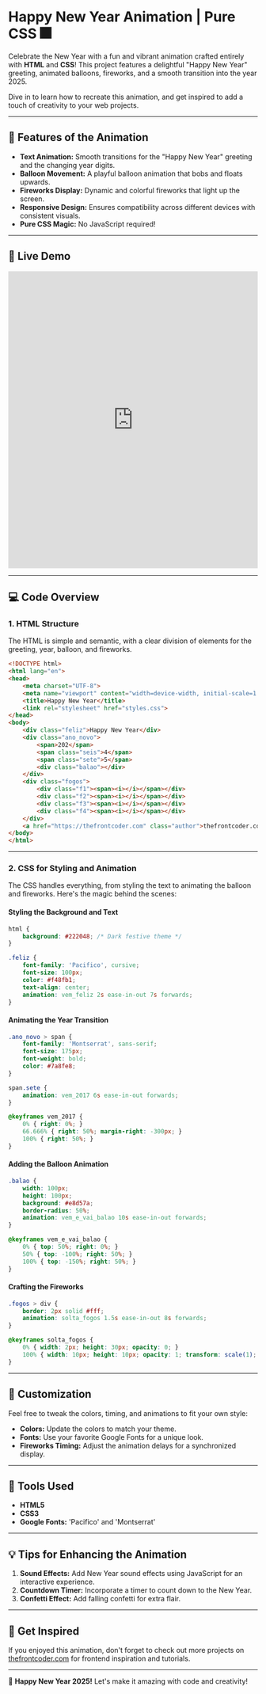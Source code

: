 # Happy New Year Animation | Pure CSS 🎆

Celebrate the New Year with a fun and vibrant animation crafted entirely with **HTML** and **CSS**! This project features a delightful "Happy New Year" greeting, animated balloons, fireworks, and a smooth transition into the year 2025.

Dive in to learn how to recreate this animation, and get inspired to add a touch of creativity to your web projects.

---

## 🎯 Features of the Animation
- **Text Animation:** Smooth transitions for the "Happy New Year" greeting and the changing year digits.
- **Balloon Movement:** A playful balloon animation that bobs and floats upwards.
- **Fireworks Display:** Dynamic and colorful fireworks that light up the screen.
- **Responsive Design:** Ensures compatibility across different devices with consistent visuals.
- **Pure CSS Magic:** No JavaScript required!

---

## 🌟 Live Demo

<iframe height="600" style="width: 100%;" scrolling="no" title="happy-new-year-animation" src="https://codepen.io/Sambit-Nanda/embed/mybRKvy?default-tab=html&theme-id=dark" frameborder="no" loading="lazy" allowtransparency="true" allowfullscreen="true">
  See the Pen <a href="https://codepen.io/Sambit-Nanda/pen/mybRKvy">
  happy-new-year-animation</a> by Sambit Nanda (<a href="https://codepen.io/Sambit-Nanda">@Sambit-Nanda</a>)
  on <a href="https://codepen.io">CodePen</a>.
</iframe>

---

## 💻 Code Overview

### 1. **HTML Structure**

The HTML is simple and semantic, with a clear division of elements for the greeting, year, balloon, and fireworks.

```html
<!DOCTYPE html>
<html lang="en">
<head>
    <meta charset="UTF-8">
    <meta name="viewport" content="width=device-width, initial-scale=1.0">
    <title>Happy New Year</title>
    <link rel="stylesheet" href="styles.css">
</head>
<body>
    <div class="feliz">Happy New Year</div>
    <div class="ano_novo">
        <span>202</span>
        <span class="seis">4</span>
        <span class="sete">5</span>
        <div class="balao"></div>
    </div>
    <div class="fogos">
        <div class="f1"><span><i></i></span></div>
        <div class="f2"><span><i></i></span></div>
        <div class="f3"><span><i></i></span></div>
        <div class="f4"><span><i></i></span></div>
    </div>
    <a href="https://thefrontcoder.com" class="author">thefrontcoder.com</a>
</body>
</html>
```

---

### 2. **CSS for Styling and Animation**

The CSS handles everything, from styling the text to animating the balloon and fireworks. Here's the magic behind the scenes:

#### Styling the Background and Text
```css
html {
    background: #222048; /* Dark festive theme */
}

.feliz {
    font-family: 'Pacifico', cursive;
    font-size: 100px;
    color: #f48fb1;
    text-align: center;
    animation: vem_feliz 2s ease-in-out 7s forwards;
}
```

#### Animating the Year Transition
```css
.ano_novo > span {
    font-family: 'Montserrat', sans-serif;
    font-size: 175px;
    font-weight: bold;
    color: #7a8fe8;
}

span.sete {
    animation: vem_2017 6s ease-in-out forwards;
}

@keyframes vem_2017 {
    0% { right: 0%; }
    66.666% { right: 50%; margin-right: -300px; }
    100% { right: 50%; }
}
```

#### Adding the Balloon Animation
```css
.balao {
    width: 100px;
    height: 100px;
    background: #e8d57a;
    border-radius: 50%;
    animation: vem_e_vai_balao 10s ease-in-out forwards;
}

@keyframes vem_e_vai_balao {
    0% { top: 50%; right: 0%; }
    50% { top: -100%; right: 50%; }
    100% { top: -150%; right: 50%; }
}
```

#### Crafting the Fireworks
```css
.fogos > div {
    border: 2px solid #fff;
    animation: solta_fogos 1.5s ease-in-out 8s forwards;
}

@keyframes solta_fogos {
    0% { width: 2px; height: 30px; opacity: 0; }
    100% { width: 10px; height: 10px; opacity: 1; transform: scale(1); }
}
```

---

## 🎨 Customization

Feel free to tweak the colors, timing, and animations to fit your own style:
- **Colors:** Update the colors to match your theme.
- **Fonts:** Use your favorite Google Fonts for a unique look.
- **Fireworks Timing:** Adjust the animation delays for a synchronized display.

---

## 🔧 Tools Used
- **HTML5**
- **CSS3**
- **Google Fonts:** 'Pacifico' and 'Montserrat'

---

## 💡 Tips for Enhancing the Animation
1. **Sound Effects:** Add New Year sound effects using JavaScript for an interactive experience.
2. **Countdown Timer:** Incorporate a timer to count down to the New Year.
3. **Confetti Effect:** Add falling confetti for extra flair.

---

## 🚀 Get Inspired

If you enjoyed this animation, don't forget to check out more projects on [thefrontcoder.com](https://thefrontcoder.com) for frontend inspiration and tutorials.

---

🎉 **Happy New Year 2025!** Let's make it amazing with code and creativity!

